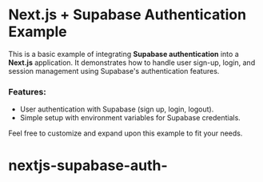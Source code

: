 # Next.js + Supabase Authentication Example

This is a basic example of integrating **Supabase authentication** into a **Next.js** application. It demonstrates how to handle user sign-up, login, and session management using Supabase's authentication features.

### Features:
- User authentication with Supabase (sign up, login, logout).
- Simple setup with environment variables for Supabase credentials.

Feel free to customize and expand upon this example to fit your needs.
# nextjs-supabase-auth-
